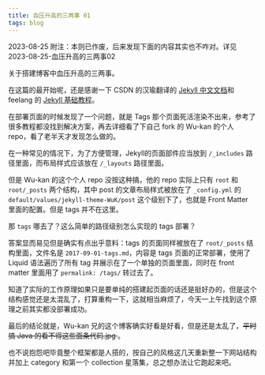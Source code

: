 ```yaml
---
title: 血压升高的三两事 01
tags: blog
---
```


2023-08-25 附注：本则已作废，后来发现下面的内容其实也不咋对。详见2023-08-25-血压升高的三两事02

关于搭建博客中血压升高的三两事。

在这篇的最开始呢，还是感谢一下 CSDN 的汉瑜翻译的 [Jekyll 中文文档](https://blog.csdn.net/hjf789/category_12270551.html)和 feelang 的 [Jekyll 基础教程](https://blog.csdn.net/feelang/category_12022845.html)。

在部署页面的时候发现了一个问题，就是 Tags 那个页面死活渲染不出来，参考了很多教程都没找到解决方案，再去详细看了下自己 fork 的 Wu-kan 的个人 repo，看了老半天才发现怎么做的。

在一种常见的情况下，为了方便管理，Jekyll的页面部件应当放到 `/_includes` 路径里面，而布局样式应该放在 `/_layouts` 路径里面。

但是 Wu-kan 的这个个人 repo 没按这种搞，他的 repo 实际上只有 `root` 和 `root/_posts` 两个结构，其中 post 的文章布局样式被放在了 `_config.yml` 的 `default/values/jekyll-theme-WuK/post` 这个级别下了，也就是 Front Matter 里面的配置。但是 tags 并不在这里。

那 `tags` 哪去了？这么简单的路径级别怎么实现的 tags 部署？

答案显而易见但是确实有点出乎意料：tags 的页面同样被放在了 `root/_posts` 结构里面，文件名是 `2017-09-01-tags.md`，内容是 tags 页面的正常部署，使用了 Liquid 语法遍历了所有 tag 并展示在了一个单独的页面里面，同时在 front matter 里面用了 `permalink: /tags/` 转过去了。

知道了实际的工作原理如果只是要单纯的搭建起页面的话还是挺好办的，但是这个结构感觉还是太混乱了，打算重构一下，这就相当麻烦了，今天一上午找到这个原理之前其实都没部署成功。

最后的结论就是，Wu-kan 兄的这个博客确实好看是好看，但是还是太乱了，<del>平时搞 Java 的看不得这些面条代码.jpg </del>。

也不说抱怨吧毕竟整个框架都是人搭的，按自己的风格这几天重新整一下网站结构并加上 category 和第一个 collection 星落集，总之想办法让它跑起来吧。